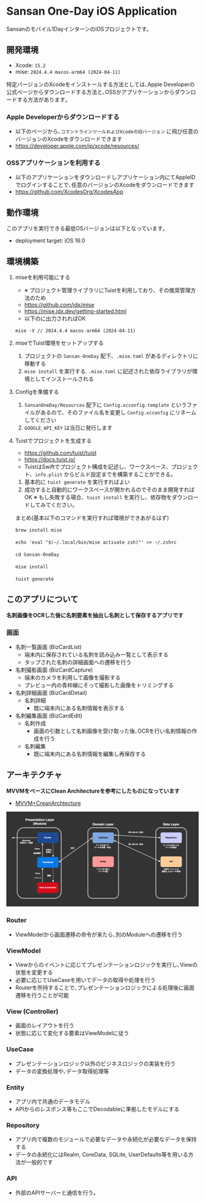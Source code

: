 # Sansan One-Day iOS Application
Sansanのモバイル1DayインターンのiOSプロジェクトです。

## 開発環境

- Xcode: `15.2`
- mise: `2024.4.4 macos-arm64 (2024-04-11)`

特定バージョンのXcodeをインストールする方法としては､Apple Developerの公式ページからダウンロードする方法と､OSSかアプリケーションからダウンロードする方法があります｡

### Apple Developerからダウンロードする

- 以下のページから､`コマンドラインツールおよびXcodeの旧バージョン` に飛び任意のバージョンのXcodeをダウンロードできます
- <https://developer.apple.com/jp/xcode/resources/>

### OSSアプリケーションを利用する

- 以下のアプリケーションをダウンロードしアプリケーション内にてAppleIDでログインすることで､任意のバージョンのXcodeをダウンロードできます
- <https://github.com/XcodesOrg/XcodesApp>

## 動作環境

このアプリを実行できる最低OSバージョンは以下となっています｡

- deployment target: iOS 16.0

## 環境構築

1. miseを利用可能にする
    - ※ プロジェクト管理ライブラリにTuistを利用しており、その推奨管理方法のため
    - https://github.com/jdx/mise
    - https://mise.jdx.dev/getting-started.html
    - 以下のに出力されればOK
    ```
    mise -V // 2024.4.4 macos-arm64 (2024-04-11)
    ```
2. miseでTuist環境をセットアップする
    1. プロジェクトの `Sansan-OneDay` 配下、`.mise.toml` があるディレクトリに移動する
    2. `mise install` を実行する. `.mise.toml` に記述された依存ライブラリが環境としてインストールされる
3. Configを準備する
    1. `SansanOneDay/Resources` 配下に `Config.xcconfig.template` というファイルがあるので、そのファイル名を変更し `Config.xcconfig` にリネームしてください
    2. `GOOGLE_API_KEY` は当日に発行します
4. Tuistでプロジェクトを生成する
    - https://github.com/tuist/tuist
    - https://docs.tuist.io/
    - TuistはSwiftでプロジェクト構成を記述し、ワークスペース、プロジェクト、`info.plist` からビルド設定までを構築することができる。
    1. 基本的に `tuist generate` を実行すればよい
    2. 成功すると自動的にワークスペースが開かれるのでそのまま開発すればOK
    ※ もし失敗する場合、`tuist install` を実行し、依存物をダウンロードしてみてください。

    まとめ(基本以下のコマンドを実行すれば環境ができあがるはず)
    ```
    brew install mise

    echo 'eval "$(~/.local/bin/mise activate zsh)"' >> ~/.zshrc

    cd Sansan-OneDay

    mise install

    tuist generate
    ```

## このアプリについて

**名刺画像をOCRした後に名刺要素を抽出し名刺として保存するアプリです**

### 画面

- 名刺一覧画面 (BizCardList)
    - 端末内に保存されている名刺を読み込み一覧として表示する
    - タップされた名刺の詳細画面への遷移を行う
- 名刺撮影画面 (BizCardCapture)
    - 端末のカメラを利用して画像を撮影する
    - プレビュー内の青枠線にそって撮影した画像をトリミングする
- 名刺詳細画面 (BizCardDetail)
    - 名刺詳細
        - 既に端末内にある名刺情報を表示する
- 名刺編集画面 (BizCardEdit)
    - 名刺作成
        - 画面の引数として名刺画像を受け取った後､OCRを行い名刺情報の作成を行う
    - 名刺編集
        - 既に端末内にある名刺情報を編集し再保存する

## アーキテクチャ

**MVVMをベースにClean Architectureを参考にしたものになっています**

- [MVVM+CreanArchtecture](https://github.com/kudoleh/iOS-Clean-Architecture-MVVM)

<img src="./assets/mvvmr.png" width="800px">

### Router

- ViewModelから画面遷移の命令が来たら､別のModuleへの遷移を行う

### ViewModel

- Viewからのイベントに応じてプレゼンテーションロジックを実行し､Viewの状態を変更する
- 必要に応じてUseCaseを用いてデータの取得や処理を行う
- Routerを所持することで､プレゼンテーションロジックによる処理後に画面遷移を行うことが可能

### View (Controller)

- 画面のレイアウトを行う
- 状態に応じて変化する要素はViewModelに従う

### UseCase

- プレゼンテーションロジック以外のビジネスロジックの実装を行う
- データの変換処理や､データ取得処理等

### Entity

- アプリ内で共通のデータモデル
- APIからのレスポンス等もここでDecodableに準拠したモデルにする

### Repository

- アプリ内で複数のモジュールで必要なデータや永続化が必要なデータを保持する
- データの永続化にはRealm, CoreData, SQLite, UserDefaults等を用いる方法が一般的です

### API

- 外部のAPIサーバーと通信を行う｡
